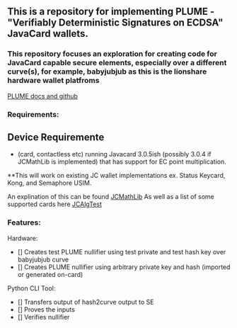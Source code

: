 ## This is a repository for implementing PLUME - "Verifiably Deterministic Signatures on ECDSA" JavaCard wallets.


### This repository focuses an exploration for creating code for JavaCard capable secure elements, especially over a different curve(s), for example, babyjubjub as this is the lionshare hardware wallet platfroms

[PLUME docs and github](https://github.com/zk-nullifier-sig/zk-nullifier-sig/)


### Requirements:

## Device Requiremente
- (card, contactless etc) running Javacard 3.0.5ish (possibly 3.0.4 if JCMathLib is implemented)
that has support for EC point multiplication.

**This will work on existing JC wallet implementations ex. Status Keycard, Kong, and Semaphore USIM.

An explination of this can be found [JCMathLib](https://github.com/OpenCryptoProject/JCMathLib)
As well as a list of some supported cards here [JCAlgTest](https://www.fi.muni.cz/~xsvenda/jcalgtest/table.html)

### Features:
Hardware:


- [] Creates test PLUME nullifier using test private and test hash key over babyjubjub curve
- [] Creates PLUME nullifier using arbitrary private key and hash (imported or generated on-card)

Python CLI Tool:

- [] Transfers output of hash2curve output to SE
- [] Proves the inputs
- [] Verifies nullifier
